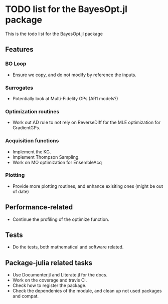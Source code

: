 # TODO list for the BayesOpt.jl package
This is the todo list for the BayesOpt.jl package

## Features

### BO Loop
- Ensure we copy, and do not modify by reference the inputs.

### Surrogates
- Potentially look at Multi-Fidelity GPs (AR1 models?)

### Optimization routines
- Work out AD rule to not rely on ReverseDiff for the MLE optimization for GradientGPs.

### Acquisition functions
- Implement the KG. 
- Implement Thompson Sampling.
- Work on MO optimization for EnsembleAcq

### Plotting
- Provide more plotting routines, and enhance exisiting ones (might be out of date)

## Performance-related 
- Continue the profiling of the optimize function.

## Tests
- Do the tests, both mathematical and software related.

## Package-julia related tasks
- Use Documenter.jl and Literate.jl for the docs.
- Work on the coverage and travis CI.
- Check how to register the package.
- Check the dependenies of the module, and clean up not used packages and compat.
